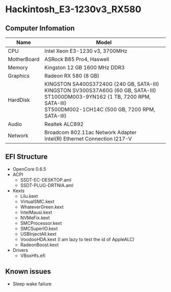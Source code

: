 # Hackintosh_E3-1230v3_RX580

## Computer Infomation
|Name|Model|
|----|----|
|CPU|Intel Xeon E3-1230 v3, 3700MHz|
|MotherBoard|ASRock B85 Pro4, Haswell|
|Memory|Kingston 12 GB 1600 MHz DDR3|
|Graphics|Radeon RX 580 (8 GB)|
|HardDisk|KINGSTON SA400S37240G (240 GB, SATA-III)<br>KINGSTON SV300S37A60G (60 GB, SATA-III)<br>ST1000DM003-9YN162 (1 TB, 7200 RPM, SATA-III)<br>ST500DM002-1CH14C (500 GB, 7200 RPM, SATA-III)|
|Audio|Realtek ALC892|
|Network|Broadcom 802.11ac Network Adapter<br>Intel(R) Ethernet Connection I217-V|

## EFI Structure
+ OpenCore 0.6.5
+ ACPI
  + SSDT-EC-DESKTOP.aml
  + SSDT-PLUG-DRTNIA.aml
+ Kexts
  + Lilu.kext
  + VirtualSMC.kext
  + WhateverGreen.kext
  + IntelMausi.kext
  + NVMeFix.kext
  + SMCProcessor.kext
  + SMCSuperIO.kext
  + USBInjectAll.kext
  + VoodooHDA.kext (I am lazy to test the id of AppleALC)
  + RadeonBoost.kext
+ Drivers
  + VBoxHfs.efi
  
## Known issues
  + Sleep wake failure
